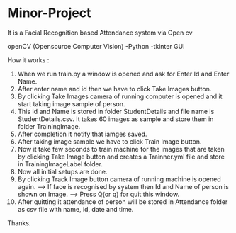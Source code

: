 # Minor-Project
It is a Facial Recognition based Attendance system via Open cv 


openCV (Opensource Computer Vision)
-Python
-tkinter GUI 

How it works :
1) When we run train.py a window is opened and ask for Enter Id and Enter Name. 
2) After enter name and id then we have to click Take Images button. 
3) By clicking Take Images camera of running computer is opened and it start taking image sample of person.
4) This Id and Name is stored in folder StudentDetails and file name is StudentDetails.csv. 
It takes 60 images as sample and store them in folder TrainingImage.
5) After completion it notify that iamges saved.
6) After taking image sample we have to click Train Image button.
7) Now it take few seconds to train machine for the images that are taken by clicking Take Image button and creates a Trainner.yml file and store in TrainingImageLabel folder.
8) Now all initial setups are done. 
9) By clicking Track Image button camera of running machine is opened again. 
--> If face is recognised by system then Id and Name of person is shown on Image. 
--> Press Q(or q) for quit this window.
10) After quitting it attendance of person will be stored in Attendance folder as csv file with name, id, date and time.

Thanks.
